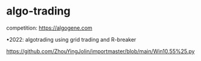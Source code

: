 # algo-trading

competition:
https://algogene.com 

•2022: algotrading using grid trading and R-breaker

https://github.com/ZhouYingJolin/importmaster/blob/main/Win10.55%25.py 
